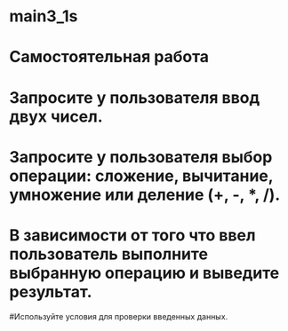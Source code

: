 # main3_1s
# Самостоятельная работа
# Запросите у пользователя ввод двух чисел.
# Запросите у пользователя выбор операции: сложение, вычитание, умножение или деление (+, -, *, /).
# В зависимости от того что ввел пользователь выполните выбранную операцию и выведите результат.
#Используйте условия для проверки введенных данных.
